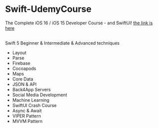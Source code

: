 
<!DOCTYPE html>
<html>
<body>





# Swift-UdemyCourse
The Complete iOS 16 / iOS 15 Developer Course - and SwiftUI!
<a href="https://www.udemy.com/course/the-complete-ios-developer-course-with-swift/">the link is here</a>
  
</br>
Swift 5 Beginner & Intermediate & Advanced techniques
  <ul>
  <li>Layout</li>
  <li>Parse</li>
  <li>Firebase</li>
  <li>Cocoapods</li>
  <li>Maps</li>
  <li>Core Data</li>
  <li>JSON & API</li>
  <li>Back4App Servers</li>
  <li>Social Media Development</li>
  <li>Machine Learning</li>
  <li>SwiftUI Crash Course</li>
  <li>Async & Await</li>
  <li>VIPER Pattern</li>
  <li>MVVM Pattern</li>
  
</ul>  





